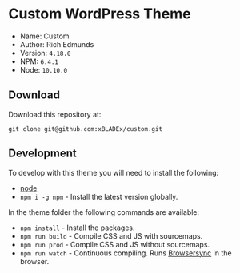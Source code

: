 # Custom WordPress Theme

- Name: Custom
- Author: Rich Edmunds
- Version: `4.18.0`
- NPM: `6.4.1`
- Node: `10.10.0`

## Download
Download this repository at:

`git clone git@github.com:xBLADEx/custom.git`

## Development
To develop with this theme you will need to install the following:

- [node](https://nodejs.org/)
- `npm i -g npm` - Install the latest version globally.

In the theme folder the following commands are available:

- `npm install` - Install the packages.
- `npm run build` - Compile CSS and JS with sourcemaps.
- `npm run prod` - Compile CSS and JS without sourcemaps.
- `npm run watch` - Continuous compiling. Runs [Browsersync](https://www.browsersync.io/docs) in the browser.
